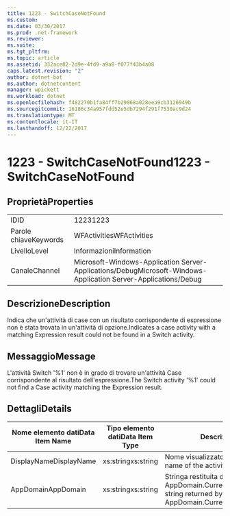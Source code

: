 ```yaml
---
title: 1223 - SwitchCaseNotFound
ms.custom: 
ms.date: 03/30/2017
ms.prod: .net-framework
ms.reviewer: 
ms.suite: 
ms.tgt_pltfrm: 
ms.topic: article
ms.assetid: 332ace82-2d9e-4fd9-a9a8-f077f43b4a08
caps.latest.revision: "2"
author: dotnet-bot
ms.author: dotnetcontent
manager: wpickett
ms.workload: dotnet
ms.openlocfilehash: f482270b1fa84ff7b29068a028eea9cb3126949b
ms.sourcegitcommit: 16186c34a957fdd52e5db7294f291f7530ac9d24
ms.translationtype: MT
ms.contentlocale: it-IT
ms.lasthandoff: 12/22/2017
---
```

# <a name="1223---switchcasenotfound"></a><span data-ttu-id="f037e-102">1223 - SwitchCaseNotFound</span><span class="sxs-lookup"><span data-stu-id="f037e-102">1223 - SwitchCaseNotFound</span></span>
## <a name="properties"></a><span data-ttu-id="f037e-103">Proprietà</span><span class="sxs-lookup"><span data-stu-id="f037e-103">Properties</span></span>  
  
|||  
|-|-|  
|<span data-ttu-id="f037e-104">ID</span><span class="sxs-lookup"><span data-stu-id="f037e-104">ID</span></span>|<span data-ttu-id="f037e-105">1223</span><span class="sxs-lookup"><span data-stu-id="f037e-105">1223</span></span>|  
|<span data-ttu-id="f037e-106">Parole chiave</span><span class="sxs-lookup"><span data-stu-id="f037e-106">Keywords</span></span>|<span data-ttu-id="f037e-107">WFActivities</span><span class="sxs-lookup"><span data-stu-id="f037e-107">WFActivities</span></span>|  
|<span data-ttu-id="f037e-108">Livello</span><span class="sxs-lookup"><span data-stu-id="f037e-108">Level</span></span>|<span data-ttu-id="f037e-109">Informazioni</span><span class="sxs-lookup"><span data-stu-id="f037e-109">Information</span></span>|  
|<span data-ttu-id="f037e-110">Canale</span><span class="sxs-lookup"><span data-stu-id="f037e-110">Channel</span></span>|<span data-ttu-id="f037e-111">Microsoft-Windows-Application Server-Applications/Debug</span><span class="sxs-lookup"><span data-stu-id="f037e-111">Microsoft-Windows-Application Server-Applications/Debug</span></span>|  
  
## <a name="description"></a><span data-ttu-id="f037e-112">Descrizione</span><span class="sxs-lookup"><span data-stu-id="f037e-112">Description</span></span>  
 <span data-ttu-id="f037e-113">Indica che un'attività di case con un risultato corrispondente di espressione non è stata trovata in un'attività di opzione.</span><span class="sxs-lookup"><span data-stu-id="f037e-113">Indicates a case activity with a matching Expression result could not be found in a Switch activity.</span></span>  
  
## <a name="message"></a><span data-ttu-id="f037e-114">Messaggio</span><span class="sxs-lookup"><span data-stu-id="f037e-114">Message</span></span>  
 <span data-ttu-id="f037e-115">L'attività Switch '%1' non è in grado di trovare un'attività Case corrispondente al risultato dell'espressione.</span><span class="sxs-lookup"><span data-stu-id="f037e-115">The Switch activity '%1' could not find a Case activity matching the Expression result.</span></span>  
  
## <a name="details"></a><span data-ttu-id="f037e-116">Dettagli</span><span class="sxs-lookup"><span data-stu-id="f037e-116">Details</span></span>  
  
|<span data-ttu-id="f037e-117">Nome elemento dati</span><span class="sxs-lookup"><span data-stu-id="f037e-117">Data Item Name</span></span>|<span data-ttu-id="f037e-118">Tipo elemento dati</span><span class="sxs-lookup"><span data-stu-id="f037e-118">Data Item Type</span></span>|<span data-ttu-id="f037e-119">Descrizione</span><span class="sxs-lookup"><span data-stu-id="f037e-119">Description</span></span>|  
|--------------------|--------------------|-----------------|  
|<span data-ttu-id="f037e-120">DisplayName</span><span class="sxs-lookup"><span data-stu-id="f037e-120">DisplayName</span></span>|<span data-ttu-id="f037e-121">xs:string</span><span class="sxs-lookup"><span data-stu-id="f037e-121">xs:string</span></span>|<span data-ttu-id="f037e-122">Nome visualizzato dell'attività.</span><span class="sxs-lookup"><span data-stu-id="f037e-122">The display name of the activity.</span></span>|  
|<span data-ttu-id="f037e-123">AppDomain</span><span class="sxs-lookup"><span data-stu-id="f037e-123">AppDomain</span></span>|<span data-ttu-id="f037e-124">xs:string</span><span class="sxs-lookup"><span data-stu-id="f037e-124">xs:string</span></span>|<span data-ttu-id="f037e-125">Stringa restituita da AppDomain.CurrentDomain.FriendlyName.</span><span class="sxs-lookup"><span data-stu-id="f037e-125">The string returned by AppDomain.CurrentDomain.FriendlyName.</span></span>|
